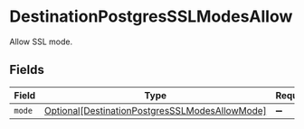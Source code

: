 # DestinationPostgresSSLModesAllow

Allow SSL mode.


## Fields

| Field                                                                                                         | Type                                                                                                          | Required                                                                                                      | Description                                                                                                   |
| ------------------------------------------------------------------------------------------------------------- | ------------------------------------------------------------------------------------------------------------- | ------------------------------------------------------------------------------------------------------------- | ------------------------------------------------------------------------------------------------------------- |
| `mode`                                                                                                        | [Optional[DestinationPostgresSSLModesAllowMode]](../../models/shared/destinationpostgressslmodesallowmode.md) | :heavy_minus_sign:                                                                                            | N/A                                                                                                           |
